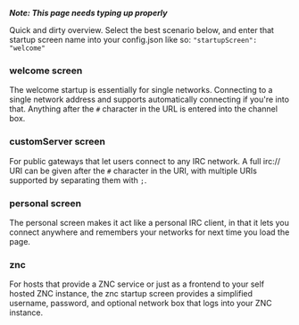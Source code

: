 ***Note: This page needs typing up properly***

Quick and dirty overview. Select the best scenario below, and enter that startup screen name into your config.json like so: `"startupScreen": "welcome"`

### welcome screen
The welcome startup is essentially for single networks. Connecting to a single network address and supports automatically connecting if you're into that. Anything after the `#` character in the URL is entered into the channel box.

### customServer screen
For public gateways that let users connect to any IRC network. A full irc:// URI can be given after the `#` character in the URI, with multiple URIs supported by separating them with `;`.

### personal screen
The personal screen makes it act like a personal IRC client, in that it lets you connect anywhere and remembers your networks for next time you load the page.

### znc
For hosts that provide a ZNC service or just as a frontend to your self hosted ZNC instance, the znc startup screen provides a simplified username, password, and optional network box that logs into your ZNC instance.